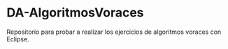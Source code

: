 # DA-AlgoritmosVoraces
Repositorio para probar a realizar los ejercicios de algoritmos voraces con Eclipse.
